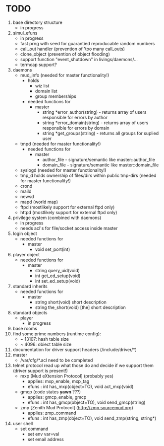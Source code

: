 # TODO

1. base directory structure
    - in progress
1. simul_efuns
    - in progress
    - fast prng with seed for guarantied reproducable random numbers
    - call\_out handler (prevention of 'too many call\_outs)
    - clone_object (prevention of object flooding)
    - support function "event_shutdown" in livings/daemons/...
    - termcap support?
1. daemons
    - mud_info (needed for master functionality!)
        - holds
            - wiz list
            - domain list
            - group memberships
        - needed functions for
            - master
                - string *error_author(string) - returns array of users
                    responsible for errors by author
                - string *error_domain(string) - returns array of users
                    responsible for errors by domain
                - string *get_groups(string) - returns all groups for suplied user
    - tmpd (needed for master functionality!)
        - needed functions for
            - master
                - author\_file - signature/semantic like master::author\_file
                - domain\_file - signature/semantic like master::domain\_file
    - syslogd (needed for master functionality!)
    - tmp_d holds ownership of files/dirs within public tmp-dirs (needed for master functionality!)
    - crond
    - maild
    - newsd
    - mapd (world map)
    - ftpd (mostlikely support for external ftpd only)
    - httpd (mostlikely support for external ftpd only)
1. privilege system (combined with daemons)
    - in progress
    - needs acl's for file/socket access inside master
1. login object
    - needed functions for
        - master
            - void set_port(int)
1. player object
    - needed functions for
        - master
            - string query_uid(void)
            - int get_ed_setup(void)
            - int set_ed_setup(void)
1. standard inherits
    - needed functions for
        - master
            - string short(void)        short description
            - string the_short(void)    [the] short description
1. standard objects
    - player
        - in progress
1. base rooms
1. find some prime numbers (runtime config):
    - ~ 13107: hash table size
    - ~  4096: obiect table size
1. documentation for driver support headers (/include/driver/*)
1. master
    - /var/cfg/*.acl need to be completed
1. telnet protocol
    read up what those do and decide if we support them (driver support is
    present!)
    - mxp \[Mud eXtension Protocol\] (probably yes)
        - applies: mxp\_enable, mxp\_tag
        - efuns  : int has\_mxp(object=TO), void act\_mxp(void)
    - gmcp (code states **yawn** ???)
        - applies: gmcp\_enable, gmcp
        - efuns  : int has\_gmcp(object=TO), void send\_gmcp(string)
    - zmp \[Zenith Mud Protocol\] (http://zmp.sourcemud.org)
        - applies: zmp\_command
        - efuns  : int has\_zmp(object=TO), void send\_zmp(string, string*)
1. user shell
    - set command
        - set env var=val
        - set email address
